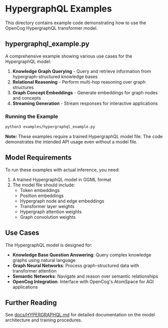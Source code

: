 # HypergraphQL Examples

This directory contains example code demonstrating how to use the OpenCog HypergraphQL transformer model.

## hypergraphql_example.py

A comprehensive example showing various use cases for the HypergraphQL model:

1. **Knowledge Graph Querying** - Query and retrieve information from hypergraph-structured knowledge bases
2. **Relational Reasoning** - Perform multi-hop reasoning over graph structures
3. **Graph Concept Embeddings** - Generate embeddings for graph nodes and concepts
4. **Streaming Generation** - Stream responses for interactive applications

### Running the Example

```bash
python3 examples/hypergraphql_example.py
```

**Note:** These examples require a trained HypergraphQL model file. The code demonstrates the intended API usage even without a model file.

## Model Requirements

To run these examples with actual inference, you need:

1. A trained HypergraphQL model in GGML format
2. The model file should include:
   - Token embeddings
   - Position embeddings
   - Hypergraph node and edge embeddings
   - Transformer layer weights
   - Hypergraph attention weights
   - Graph convolution weights

## Use Cases

The HypergraphQL model is designed for:

- **Knowledge Base Question Answering**: Query complex knowledge graphs using natural language
- **Graph Neural Networks**: Process graph-structured data with transformer attention
- **Semantic Networks**: Navigate and reason over semantic relationships
- **OpenCog Integration**: Interface with OpenCog's AtomSpace for AGI applications

## Further Reading

See [docs/HYPERGRAPHQL.md](../docs/HYPERGRAPHQL.md) for detailed documentation on the model architecture and training procedures.
